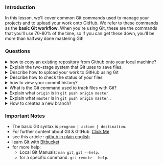 ### Introduction

In this lesson, we'll cover common Git commands used to manage your projects and to upload your work onto GitHub. We refer to these commands as the **basic Git workflow**. When you're using Git, these are the commands that you'll use 70-80% of the time, so if you can get these down, you'll be more than halfway done mastering Git!

### Questions

<details>
<summary>how to copy an existing repository from Github onto your local machine?</summary>
<ul><ul>
    <li>using the <code>clone</code> command.</li>
    <li>Use <code>git clone git@github.com:&lt;your-github-username&gt;/&lt;your-respository-name&gt;</code> </li>
</ul></ul>    
</details>

<details>
<summary>Explain the two-stage system that Git uses to save files.</summary>
<ul><ul>
   <li>A <strong>save</strong> in Git is divided into two terminal commands: <code>add</code> and <code>commit</code>. The combination of these two commands gives you control of exactly what you want to be remembered in your snapshot.</li>
  <li><strong>Staging:</strong> Think of <code>add</code> as adjusting the number of people or elements to be included in a photo. With Git, you can select the changes you want to save with <code>git add</code>. Imagine a project that contains multiple files where changes have been made to several files. You want to save some of the changes you have made and leave some other changes to continue working on them.</li>
  <li><strong>Committing:</strong> Think of <code>commit</code> as actually taking a photo, resulting in a snapshot. For example, to commit a file named README.md, type <code>git commit -m "Add README.md"</code>. The <code>-m</code> flag stands for "message" and must <strong>always</strong> be followed by a commit message inside quotation marks. In this example, the commit message was <code>"Add README.md"</code>.</li>
</ul></ul>
</details>

<details>
<summary>Describe how to upload your work to GitHub using Git</summary>
<ul><ul>
    <li>using the <code>push</code> command</ul>
</ul></ul>
</details>

<details>
<summary>Describe how to check the status of your files</summary>
<ul><ul>
    <li>Use <code>git status</code> to see any changes made since your last commit.</ul> 
</ul></ul>
</details>

<details>
<summary>how to view your commit history?</summary>
<ul><ul>
    <li>using the <code>git log</code> command</ul>
</ul></ul>
</details>

<details>
<summary>What is the Git command used to track files with Git?</summary>
<ul><ul>
    <li>Use <code>git add</code> to track files.</ul>
</ul></ul>
</details>

<details>
<summary>Explain what <code>origin</code> is in <code>git push origin master</code>.</summary>
<ul><ul>
    <li>In Git, <code>origin</code> is a placeholder name for the URL of the remote repository. Git sets up the origin by default when it clones a remote repository. You can use <code>origin</code> to access the remote repository without having to enter a full URL every time. <strong>This also means that you can have multiple remotes for a repository by giving each a unique name.</strong></li>    
    <li>If there is only one remote to the repository, you can use <code>git push</code> directly.</li>
</ul></ul>
</details>


<details>
<summary>Explain what <code>master</code> is in <code>git push origin master</code>.</code>.</summary>
<ul><ul>
    <li>In Git, <code>master</code> is the branch of the remote repository you want to push your changes to. We will get more into branches in a later lesson, but the main thing to remember is that <code>master</code> is the official branch in your projects where production-ready code lives.</li>
</ul></ul>
</details>

<details>
<summary>How to createa a new branch?</summary>
<ul><ul>
    <li>In Git, to create a new branch, use <code>git branch &lt;branchname&gt;</code></li>
</ul></ul>
</details>

### Important Notes
- The basic Git syntax is `program | action | destination`.
- For further content about Git & GitHub: [Click Me](https://github.com/MrRamoun/curriculum/blob/master/web_development_101/git_basics/git_basics.md)
- see this article : [github in plain english](https://blog.red-badger.com/2016/11/29/gitgithub-in-plain-english)
- learn Git with [Bitbucket](https://www.atlassian.com/git/tutorials/git-lfs)
- for more help:
    * Local Git Manuals: `man git`, `git --help`.
    * for a specific command: `git remote --help`.
